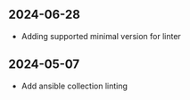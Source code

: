 ## 2024-06-28
* Adding supported minimal version for linter

## 2024-05-07
  * Add ansible collection linting
